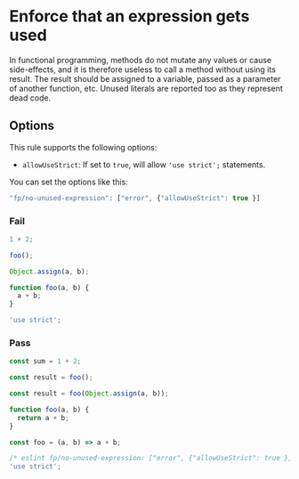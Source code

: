 # Enforce that an expression gets used

In functional programming, methods do not mutate any values or cause side-effects, and it is therefore useless to call a method without using its result. The result should be assigned to a variable, passed as a parameter of another function, etc. Unused literals are reported too as they represent dead code.

## Options

This rule supports the following options:

- `allowUseStrict`: If set to `true`, will allow `'use strict';` statements.

You can set the options like this:

```js
"fp/no-unused-expression": ["error", {"allowUseStrict": true }]
```

### Fail

```js
1 + 2;

foo();

Object.assign(a, b);

function foo(a, b) {
  a + b;
}

'use strict';
```

### Pass

```js
const sum = 1 + 2;

const result = foo();

const result = foo(Object.assign(a, b));

function foo(a, b) {
  return a + b;
}

const foo = (a, b) => a + b;

/* eslint fp/no-unused-expression: ["error", {"allowUseStrict": true }] */
'use strict';
```
